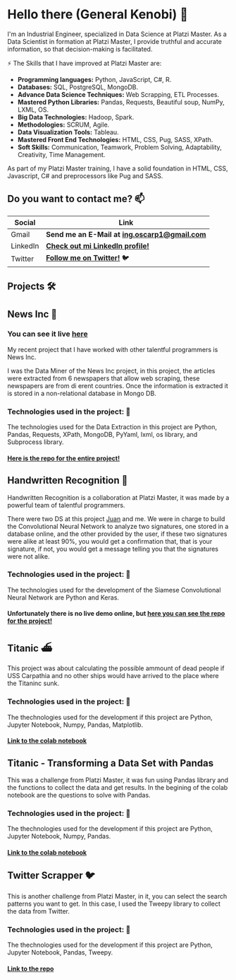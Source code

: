 # Hello there (General Kenobi) 👋

I'm an Industrial Engineer, specialized in Data Science at Platzi Master. As a Data Scientist in formation at Platzi Master, I provide truthful and accurate information, so that decision-making is facilitated. 



⚡ The Skills that I have improved at Platzi Master are:

* **Programming languages:** Python, JavaScript, C#, R.
* **Databases:** SQL, PostgreSQL, MongoDB.
* **Advance Data Science Techniques:** Web Scrapping, ETL Processes.
* **Mastered Python Libraries:** Pandas, Requests, Beautiful soup, NumPy, LXML, OS.
* **Big Data Technologies:** Hadoop, Spark.
* **Methodologies:** SCRUM, Agile.
* **Data Visualization Tools:** Tableau.
* **Mastered Front End Technologies:** HTML, CSS, Pug, SASS, XPath.
* **Soft Skills:** Communication, Teamwork, Problem Solving, Adaptability, Creativity, Time Management.

As part of my Platzi Master training, I have a solid foundation in HTML, CSS, Javascript, C# and preprocessors like Pug and SASS.

## Do you want to contact me? 📫

| Social | Link |
|---|---|
|Gmail | **Send me an E-Mail at <a href="mailto:ing.oscarp1@gmail.com" target="_blank">ing.oscarp1@gmail.com<a>**|
|LinkedIn |**<a href="https://www.linkedin.com/in/oscarpalominocardenas/" target="_blank">Check out mi LinkedIn profile!</a>**|
|Twitter | **<a href="https://twitter.com/OscarPalominoC" target="_blank">Follow me on Twitter!</a>** 🐦 |

## Projects 🛠

<div>
    <div class="boxContent">
        <h2>News Inc 📜</h2>
        <h3>You can see it live <span><a href="https://news-inc.web.app/" target="_blank">here</a></span></h3>
        <p>My recent project that I have worked with other talentful programmers is News Inc.</p>
        <p>I was the Data Miner of the News Inc project, in this project, the articles were extracted from 6 newspapers that allow web scraping, these newspapers are from di erent countries. Once the information is extracted it is stored in a non-relational database in Mongo DB.</p>
        <h3>Technologies used in the project: 🐍</h3>
        <p>The technologies used for the Data Extraction in this project are Python, Pandas, Requests, XPath, MongoDB, PyYaml, lxml, os library, and Subprocess library.</p>
        <h4><a href="https://github.com/Team-C5-News-Inc" target="_blank">Here is the repo for the entire project!</a></h4>
    </div>
</div>


<div class="boxContainer">
    <div class="boxContent">
        <h2>Handwritten Recognition 🤖</h2>
        <p>Handwritten Recognition is a collaboration at Platzi Master, it was made by a powerful team of talentful programmers.</p>
        <p>There were two DS at this project <a href="https://github.com/juanpanu" target="_blank">Juan</a> and me. We were in charge to build the Convolutional Neural Network to analyze two signatures, one stored in a database online, and the other provided by the user, if these two signatures were alike at least 90%, you would get a confirmation that, that is your signature, if not, you would get a message telling you that the signatures were not alike.</p>
        <h3>Technologies used in the project: 🐍</h3>
        <p>The technologies used for the development of the Siamese Convolutional Neural Network are Python and Keras.</p>
        <h4>Unfortunately there is no live demo online, but <a href="https://github.com/SWAT-Handwritten-Recognition/" target="_blank">here you can see the repo for the project!</a></h4>
    </div>
</div>


<div class="boxContainer">
    <div class="boxContent">
        <h2>Titanic ⛴</h2>
        <p>This project was about calculating the possible ammount of dead people if USS Carpathia and no other ships would have arrived to the place where the Titaninc sunk.</p>
        <h3>Technologies used in the project: 🐍</h3>
        <p>The thechnologies used for the development if this project are Python, Jupyter Notebook, Numpy, Pandas, Matplotlib.</p>
        <h4><a href="https://colab.research.google.com/drive/1AzfUG1UeOXVLXacaYKiGcGa96rP51EGz?usp=sharing#scrollTo=SKyuGjUkD9yc" target="_blank">Link to the colab notebook</a></h4>
    </div>
</div>

### 

<div class="boxContainer">
    <div class="boxContent">
        <h2>Titanic - Transforming a Data Set with Pandas</h2>
        <p>This was a challenge from Platzi Master, it was fun using Pandas library and the functions to collect the data and get results. In the begining of the colab notebook are the questions to solve with Pandas.</p>
        <h3>Technologies used in the project: 🐍</h3>
        <p>The thechnologies used for the development if this project are Python, Jupyter Notebook, Numpy, Pandas.</p>
        <h4><a href="https://colab.research.google.com/drive/1t6h2W2waKUMq_8wbg7F2BL5059rzpjBO?usp=sharing" target="_blank">Link to the colab notebook</a></h4>
    </div>
</div>


### 

<div class="boxContainer">
    <div class="boxContent">
        <h2>Twitter Scrapper 🐦</h2>
        <p>This is another challenge from Platzi Master, in it, you can select the search patterns you want to get. In this case, I used the Tweepy library to collect the data from Twitter.</p>
        <h3>Technologies used in the project: 🐍</h3>
        <p>The thechnologies used for the development if this project are Python, Jupyter Notebook, Pandas, Tweepy.</p>
        <h4><a href="https://github.com/OscarPalominoC/TwitterSearchScraper" target="_blank">Link to the repo</a></h4>
    </div>
</div>